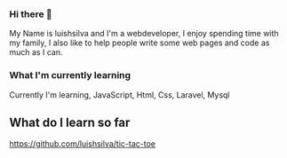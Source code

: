### Hi there 👋
My Name is luishsilva and I'm a webdeveloper, I enjoy spending time with my family, I also like to help people write some web pages and code as much as I can.

### What I'm currently learning

Currently I'm learning,
JavaScript,
Html,
Css,
Laravel,
Mysql

## What do I learn so far
https://github.com/luishsilva/tic-tac-toe
